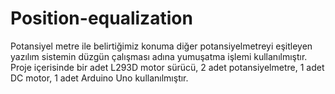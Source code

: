 # Position-equalization

Potansiyel metre ile belirtiğimiz konuma diğer potansiyelmetreyi eşitleyen yazılım sistemin düzgün çalışması adına yumuşatma işlemi kullanılmıştır.
Proje içerisinde bir adet L293D motor sürücü, 2 adet potansiyelmetre, 1 adet DC motor, 1 adet Arduino Uno kullanılmıştır.
